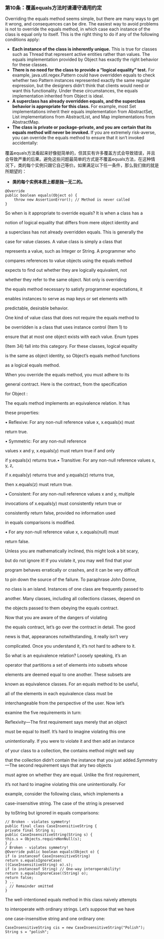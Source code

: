 ### 第10条：覆盖equals方法时请遵守通用约定

Overriding the equals method seems simple, but there are many ways to get it wrong, and consequences can be dire. The easiest way to avoid problems is not to override the equals method, in which case each instance of the class is equal only to itself. This is the right thing to do if any of the following conditions apply:

* **Each instance of the class is inherently unique.** This is true for classes such as Thread that represent active entities rather than values. The equals implementation provided by Object has exactly the right behavior for these classes.
* **There is no need for the class to provide a “logical equality” test.** For example, java.util.regex.Pattern could have overridden equals to check whether two Pattern instances represented exactly the same regular expression, but the designers didn’t think that clients would need or want this functionality. Under these circumstances, the equals implementation inherited from Object is ideal.
* **A superclass has already overridden equals, and the superclass behavior is appropriate for this class.** For example, most Set implementations inherit their equals implementation from AbstractSet, List implementations from AbstractList, and Map implementations from AbstractMap.
* **The class is private or package-private, and you are certain that its equals method will never be invoked.** If you are extremely risk-averse, you can override the equals method to ensure that it isn’t invoked accidentally:

覆盖equals方法看起来好像挺简单的，但其实有许多覆盖方式会导致错误，并且会导致严重的后果。避免这些问题最简单的方式是不覆盖equals方法，在这种情况下，类的每个实例只跟它自己等价。如果满足以下任一条件，那么我们做的就是所期望的：

* **类的每个实例本质上都是独一无二的。**

```
@Override 
public boolean equals(Object o) {
    throw new AssertionError(); // Method is never called
}
```

So when is it appropriate to override equals? It is when a class has a

notion of logical equality that differs from mere object identity and

a superclass has not already overridden equals. This is generally the

case for value classes. A value class is simply a class that

represents a value, such as Integer or String. A programmer who

compares references to value objects using the equals method

expects to find out whether they are logically equivalent, not

whether they refer to the same object. Not only is overriding

the equals method necessary to satisfy programmer expectations, it

enables instances to serve as map keys or set elements with

predictable, desirable behavior.

One kind of value class that does not require the equals method to

be overridden is a class that uses instance control \(Item 1\) to

ensure that at most one object exists with each value. Enum types

\(Item 34\) fall into this category. For these classes, logical equality

is the same as object identity, so Object’s equals method functions

as a logical equals method.

When you override the equals method, you must adhere to its

general contract. Here is the contract, from the specification

for Object :

The equals method implements an equivalence relation. It has

these properties:

• Reflexive: For any non-null reference value x, x.equals\(x\) must

return true.

• Symmetric: For any non-null reference

values x and y, x.equals\(y\) must return true if and only

if y.equals\(x\) returns true.• Transitive: For any non-null reference values x, y, z,

if x.equals\(y\) returns true and y.equals\(z\) returns true,

then x.equals\(z\) must return true.

• Consistent: For any non-null reference values x and y, multiple

invocations of x.equals\(y\) must consistently return true or

consistently return false, provided no information used

in equals comparisons is modified.

• For any non-null reference value x, x.equals\(null\) must

return false.

Unless you are mathematically inclined, this might look a bit scary,

but do not ignore it! If you violate it, you may well find that your

program behaves erratically or crashes, and it can be very difficult

to pin down the source of the failure. To paraphrase John Donne,

no class is an island. Instances of one class are frequently passed to

another. Many classes, including all collections classes, depend on

the objects passed to them obeying the equals contract.

Now that you are aware of the dangers of violating

the equals contract, let’s go over the contract in detail. The good

news is that, appearances notwithstanding, it really isn’t very

complicated. Once you understand it, it’s not hard to adhere to it.

So what is an equivalence relation? Loosely speaking, it’s an

operator that partitions a set of elements into subsets whose

elements are deemed equal to one another. These subsets are

known as equivalence classes. For an equals method to be useful,

all of the elements in each equivalence class must be

interchangeable from the perspective of the user. Now let’s

examine the five requirements in turn:

Reflexivity—The first requirement says merely that an object

must be equal to itself. It’s hard to imagine violating this one

unintentionally. If you were to violate it and then add an instance

of your class to a collection, the contains method might well say

that the collection didn’t contain the instance that you just added.Symmetry—The second requirement says that any two objects

must agree on whether they are equal. Unlike the first requirement,

it’s not hard to imagine violating this one unintentionally. For

example, consider the following class, which implements a

case-insensitive string. The case of the string is preserved

by toString but ignored in equals comparisons:

```
// Broken - violates symmetry!
public final class CaseInsensitiveString {
private final String s;
public CaseInsensitiveString(String s) {
this.s = Objects.requireNonNull(s);
} /
/ Broken - violates symmetry!
@Override public boolean equals(Object o) {
if (o instanceof CaseInsensitiveString)
return s.equalsIgnoreCase(
((CaseInsensitiveString) o).s);
if (o instanceof String) // One-way interoperability!
return s.equalsIgnoreCase((String) o);
return false;
} ..
. // Remainder omitted
}
```

The well-intentioned equals method in this class naively attempts

to interoperate with ordinary strings. Let’s suppose that we have

one case-insensitive string and one ordinary one:

```
CaseInsensitiveString cis = new CaseInsensitiveString("Polish");
String s = "polish";
```



